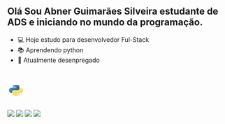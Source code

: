 ## Olá Sou Abner Guimarães Silveira estudante de ADS e iniciando no mundo da programação.
- 💻 Hoje estudo para desenvolvedor Ful-Stack
- 📚 Aprendendo python
- 👔 Atualmente desenpregado
##
<div style="display: inline_block"><br>
  <img align="center" alt="Rafa-Python" height="30" width="40" src="https://raw.githubusercontent.com/devicons/devicon/master/icons/python/python-original.svg">
</div>
  
  ##
 
<div> 
  <a href = "https://instagram.com/abner_silveira.g" target = "_blank"><img src="https://img.shields.io/badge/-Instagram-%23E4405F?style=for-the-badge&logo=instagram&logoColor=white" target="_blank"></a>
  <a href = "https://wa.me/+5527997422255"><img src="https://img.shields.io/badge/WhatsApp-25D366?style=for-the-badge&logo=whatsapp&logoColor=white" target="_blank"></a>
  <a href = "mailto:abnergsilveira@gmail.com"><img src = "https://img.shields.io/badge/-Gmail-%23333?style=for-the-badge&logo=gmail&logoColor=white" target="_blank"></a>
  <a href = "https://www.linkedin.com/in/abner-guimar%C3%A3es-a08356222/" target = "_blank"><img src="https://img.shields.io/badge/-LinkedIn-%230077B5?style=for-the-badge&logo=linkedin&logoColor=white" target="_blank"></a> 
  
</div>
